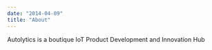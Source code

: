 ```yaml
---
date: "2014-04-09"
title: "About"
---
```


Autolytics is a boutique IoT Product Development and Innovation Hub